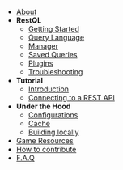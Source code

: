 <!-- docs/_sidebar.md -->

- [About](/)
- **RestQL**
    - [Getting Started](/restql/gettingStarted.md)
    - [Query Language](/restql/queryLang.md)
    - [Manager](/restql/manager.md)
    - [Saved Queries](/restql/savedQueries.md)
    - [Plugins](/restql/plugins.md)
    - [Troubleshooting](/restql/troubleshooting.md)
- **Tutorial**
    - [Introduction](/restql/tutorial/intro.md)
    - [Connecting to a REST API](/restql/tutorial/addResource.md)
- **Under the Hood**
    - [Configurations](/restql/config.md)
    - [Cache](/restql/cache.md)
    - [Building locally](/restql/howToDev.md)
- [Game Resources](/restql/gameResources.md)
- [How to contribute](/restql/howToContribute.md)
- [F.A.Q](/restql/faq.md)